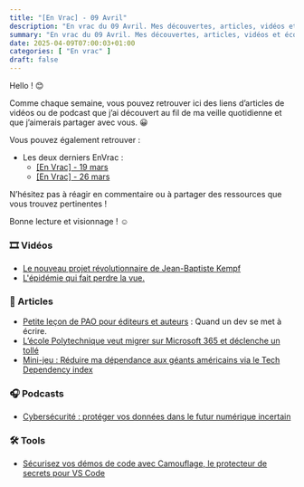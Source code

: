 ```yaml
---
title: "[En Vrac] - 09 Avril"
description: "En vrac du 09 Avril. Mes découvertes, articles, vidéos et écoute qui m'ont intéressé et que je veux partager."
summary: "En vrac du 09 Avril. Mes découvertes, articles, vidéos et écoute qui m'ont intéressé et que je veux partager."
date: 2025-04-09T07:00:03+01:00
categories: [ "En vrac" ]
draft: false
---
```


Hello ! 😊

Comme chaque semaine, vous pouvez retrouver ici des liens d’articles de vidéos ou de podcast que j’ai découvert au fil de ma veille quotidienne et que j’aimerais partager avec vous. 😀

Vous pouvez également retrouver :
- Les deux derniers EnVrac :
    - [[En Vrac] - 19 mars](https://blog.victorprouff.fr/posts/2025-03-19-envrac/)
    - [[En Vrac] - 26 mars](https://blog.victorprouff.fr/posts/2025-03-26-envrac/)

N’hésitez pas à réagir en commentaire ou à partager des ressources que vous trouvez pertinentes !

Bonne lecture et visionnage ! ☺️
### 🎞️ Vidéos
- [Le nouveau projet révolutionnaire de Jean-Baptiste Kempf](https://www.youtube.com/watch?v=0Vtg245ZDbU)
- [L'épidémie qui fait perdre la vue.](https://www.youtube.com/watch?v=_YVhFlXH2gI)
### 📖 Articles
- [Petite leçon de PAO pour éditeurs et auteurs](https://tcrouzet.com/2017/02/28/petite-lecon-de-pao-pour-editeurs-et-auteurs/) : Quand un dev se met à écrire.
- [L’école Polytechnique veut migrer sur Microsoft 365 et déclenche un tollé](https://next.ink/176700/lecole-polytechnique-veut-migrer-sur-microsoft-365-et-declenche-un-tolle/)
- [Mini-jeu : Réduire ma dépendance aux géants américains via le Tech Dependency index](https://eventuallycoding.com/2025/04/score-tech-dependency)
### 🎧 Podcasts
- [Cybersécurité : protéger vos données dans le futur numérique incertain](https://open.spotify.com/episode/5h3kyWCJsTCo34I0SZXT5d?si=JeZTw2KLTaejlfmMurpgLw)
### 🛠️ Tools
- [Sécurisez vos démos de code avec Camouflage, le protecteur de secrets pour VS Code](https://korben.info/securisez-vos-demos-de-code-avec-camouflage-le-protecteur-de-secrets-pour-vs-code.html) 
